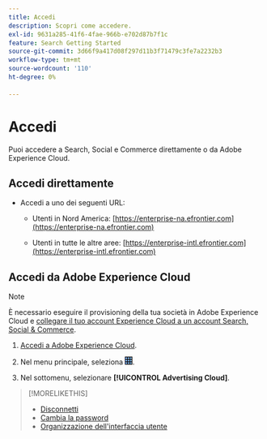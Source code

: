 ```yaml
---
title: Accedi
description: Scopri come accedere.
exl-id: 9631a285-41f6-4fae-966b-e702d87b7f1c
feature: Search Getting Started
source-git-commit: 3d66f9a417d08f297d11b3f71479c3fe7a2232b3
workflow-type: tm+mt
source-wordcount: '110'
ht-degree: 0%

---
```


# Accedi

Puoi accedere a Search, Social e Commerce direttamente o da Adobe Experience Cloud.

## Accedi direttamente

* Accedi a uno dei seguenti URL:

   * Utenti in Nord America: [https://enterprise-na.efrontier.com](https://enterprise-na.efrontier.com)

   * Utenti in tutte le altre aree: [https://enterprise-intl.efrontier.com](https://enterprise-intl.efrontier.com)

## Accedi da Adobe Experience Cloud

>[!NOTE]
>
>È necessario eseguire il provisioning della tua società in Adobe Experience Cloud e [collegare il tuo account Experience Cloud a un account Search, Social &amp; Commerce](https://experiencecloud.adobe.com/resources/help/it_IT/mcloud/organizations.html).

1. [Accedi a Adobe Experience Cloud](https://experienceleague.adobe.com/docs/core-services/interface/experience-cloud.html?lang=it#signin).

1. Nel menu principale, seleziona ![selettore soluzione](/help/search-social-commerce/assets/menu-icon.png "selettore soluzione").

1. Nel sottomenu, selezionare **[!UICONTROL Advertising Cloud]**.

>[!MORELIKETHIS]
>
>* [Disconnetti](log-out.md)
>* [Cambia la password](/help/search-social-commerce/tools/password-change.md)
>* [Organizzazione dell&#39;interfaccia utente](user-interface.md)
